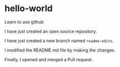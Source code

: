# hello-world
Learn to use github

I have just created an open source repository.

I have just created a new branch named `readme-edits`.

I modified the README.md file by making the changes.

Finally, I opened and merged a Pull request.
